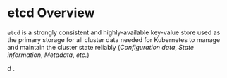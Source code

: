 # etcd Overview

`etcd` is a strongly consistent and highly-available key-value store used as the primary storage for all cluster data needed for Kubernetes to manage and maintain the cluster state reliably (*Configuration data*, *State information*, *Metadata*, *etc.*)

d .